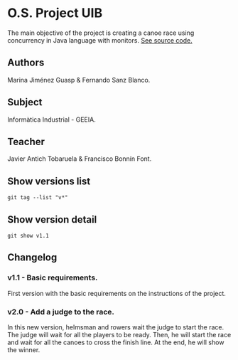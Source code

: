 # O.S. Project UIB

The main objective of the project is creating a canoe race using concurrency in Java language with monitors.
[See source code.](https://github.com/marinaguasp/practicaso)

## Authors
Marina Jiménez Guasp & Fernando Sanz Blanco.

## Subject
Informàtica Industrial - GEEIA.

## Teacher
Javier Antich Tobaruela & Francisco Bonnín Font.

## Show versions list
````
git tag --list "v*"
````

## Show version detail
````
git show v1.1
````

## Changelog

 ### v1.1 - Basic requirements.
 First version with the basic requirements on the instructions of the project.

 ### v2.0 - Add a judge to the race.
 In this new version, helmsman and rowers wait the judge to start the race.
 The judge will wait for all the players to be ready. Then, he will start the race and wait for
 all the canoes to cross the finish line. At the end, he will show the winner.
